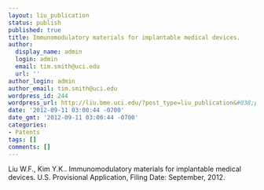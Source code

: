 ```yaml
---
layout: liu_publication
status: publish
published: true
title: Immunomodulatory materials for implantable medical devices.
author:
  display_name: admin
  login: admin
  email: tim.smith@uci.edu
  url: ''
author_login: admin
author_email: tim.smith@uci.edu
wordpress_id: 244
wordpress_url: http://liu.bme.uci.edu/?post_type=liu_publication&#038;p=244
date: '2012-09-11 03:00:44 -0700'
date_gmt: '2012-09-11 03:00:44 -0700'
categories:
- Patents
tags: []
comments: []
---
```

<div title="Page 4">
<p>Liu W.F., Kim Y.K.. Immunomodulatory materials for implantable medical devices.&nbsp;U.S. Provisional Application, Filing Date: September, 2012.</p>
<p></div></p>
